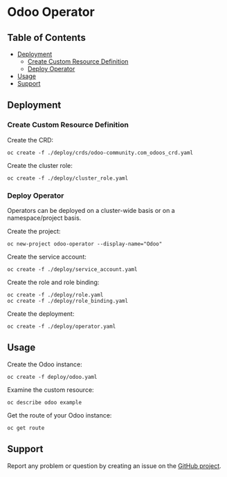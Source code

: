 # Odoo Operator

## Table of Contents
* [Deployment](#Deployment)
  * [Create Custom Resource Definition](#Create_Custom_Resource_Definition)
  * [Deploy Operator](#Deploy_Operator)
* [Usage](#Usage)
* [Support](#Support)

## Deployment
### Create Custom Resource Definition

Create the CRD:
```shell
oc create -f ./deploy/crds/odoo-community.com_odoos_crd.yaml
```

Create the cluster role:
```shell
oc create -f ./deploy/cluster_role.yaml
```

### Deploy Operator

Operators can be deployed on a cluster-wide basis or on a namespace/project basis.

Create the project:
```shell
oc new-project odoo-operator --display-name="Odoo"
```

Create the service account:
```shell
oc create -f ./deploy/service_account.yaml
```

Create the role and role binding:
```shell
oc create -f ./deploy/role.yaml
oc create -f ./deploy/role_binding.yaml
```

Create the deployment:
```shell
oc create -f ./deploy/operator.yaml
```

## Usage

Create the Odoo instance:
```shell
oc create -f deploy/odoo.yaml
```

Examine the custom resource:
```shell
oc describe odoo example
```

Get the route of your Odoo instance:
```shell
oc get route
```

## Support

Report any problem or question by creating an issue on the
[GitHub project](https://github.com/ursais/odoo-operator/issues).
